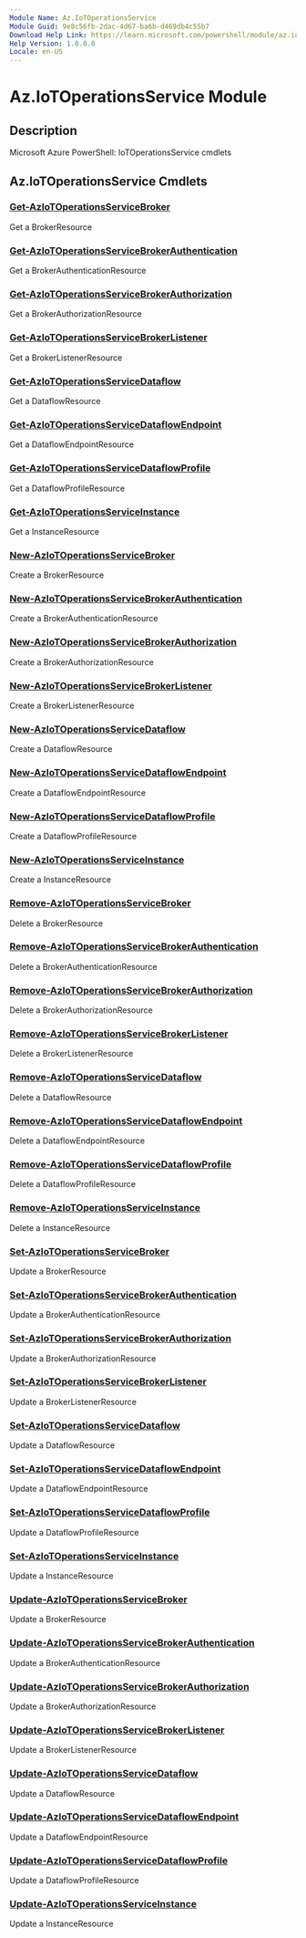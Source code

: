 ```yaml
---
Module Name: Az.IoTOperationsService
Module Guid: 9e8c56fb-2dac-4d67-ba6b-d469db4c55b7
Download Help Link: https://learn.microsoft.com/powershell/module/az.iotoperationsservice
Help Version: 1.0.0.0
Locale: en-US
---
```


# Az.IoTOperationsService Module
## Description
Microsoft Azure PowerShell: IoTOperationsService cmdlets

## Az.IoTOperationsService Cmdlets
### [Get-AzIoTOperationsServiceBroker](Get-AzIoTOperationsServiceBroker.md)
Get a BrokerResource

### [Get-AzIoTOperationsServiceBrokerAuthentication](Get-AzIoTOperationsServiceBrokerAuthentication.md)
Get a BrokerAuthenticationResource

### [Get-AzIoTOperationsServiceBrokerAuthorization](Get-AzIoTOperationsServiceBrokerAuthorization.md)
Get a BrokerAuthorizationResource

### [Get-AzIoTOperationsServiceBrokerListener](Get-AzIoTOperationsServiceBrokerListener.md)
Get a BrokerListenerResource

### [Get-AzIoTOperationsServiceDataflow](Get-AzIoTOperationsServiceDataflow.md)
Get a DataflowResource

### [Get-AzIoTOperationsServiceDataflowEndpoint](Get-AzIoTOperationsServiceDataflowEndpoint.md)
Get a DataflowEndpointResource

### [Get-AzIoTOperationsServiceDataflowProfile](Get-AzIoTOperationsServiceDataflowProfile.md)
Get a DataflowProfileResource

### [Get-AzIoTOperationsServiceInstance](Get-AzIoTOperationsServiceInstance.md)
Get a InstanceResource

### [New-AzIoTOperationsServiceBroker](New-AzIoTOperationsServiceBroker.md)
Create a BrokerResource

### [New-AzIoTOperationsServiceBrokerAuthentication](New-AzIoTOperationsServiceBrokerAuthentication.md)
Create a BrokerAuthenticationResource

### [New-AzIoTOperationsServiceBrokerAuthorization](New-AzIoTOperationsServiceBrokerAuthorization.md)
Create a BrokerAuthorizationResource

### [New-AzIoTOperationsServiceBrokerListener](New-AzIoTOperationsServiceBrokerListener.md)
Create a BrokerListenerResource

### [New-AzIoTOperationsServiceDataflow](New-AzIoTOperationsServiceDataflow.md)
Create a DataflowResource

### [New-AzIoTOperationsServiceDataflowEndpoint](New-AzIoTOperationsServiceDataflowEndpoint.md)
Create a DataflowEndpointResource

### [New-AzIoTOperationsServiceDataflowProfile](New-AzIoTOperationsServiceDataflowProfile.md)
Create a DataflowProfileResource

### [New-AzIoTOperationsServiceInstance](New-AzIoTOperationsServiceInstance.md)
Create a InstanceResource

### [Remove-AzIoTOperationsServiceBroker](Remove-AzIoTOperationsServiceBroker.md)
Delete a BrokerResource

### [Remove-AzIoTOperationsServiceBrokerAuthentication](Remove-AzIoTOperationsServiceBrokerAuthentication.md)
Delete a BrokerAuthenticationResource

### [Remove-AzIoTOperationsServiceBrokerAuthorization](Remove-AzIoTOperationsServiceBrokerAuthorization.md)
Delete a BrokerAuthorizationResource

### [Remove-AzIoTOperationsServiceBrokerListener](Remove-AzIoTOperationsServiceBrokerListener.md)
Delete a BrokerListenerResource

### [Remove-AzIoTOperationsServiceDataflow](Remove-AzIoTOperationsServiceDataflow.md)
Delete a DataflowResource

### [Remove-AzIoTOperationsServiceDataflowEndpoint](Remove-AzIoTOperationsServiceDataflowEndpoint.md)
Delete a DataflowEndpointResource

### [Remove-AzIoTOperationsServiceDataflowProfile](Remove-AzIoTOperationsServiceDataflowProfile.md)
Delete a DataflowProfileResource

### [Remove-AzIoTOperationsServiceInstance](Remove-AzIoTOperationsServiceInstance.md)
Delete a InstanceResource

### [Set-AzIoTOperationsServiceBroker](Set-AzIoTOperationsServiceBroker.md)
Update a BrokerResource

### [Set-AzIoTOperationsServiceBrokerAuthentication](Set-AzIoTOperationsServiceBrokerAuthentication.md)
Update a BrokerAuthenticationResource

### [Set-AzIoTOperationsServiceBrokerAuthorization](Set-AzIoTOperationsServiceBrokerAuthorization.md)
Update a BrokerAuthorizationResource

### [Set-AzIoTOperationsServiceBrokerListener](Set-AzIoTOperationsServiceBrokerListener.md)
Update a BrokerListenerResource

### [Set-AzIoTOperationsServiceDataflow](Set-AzIoTOperationsServiceDataflow.md)
Update a DataflowResource

### [Set-AzIoTOperationsServiceDataflowEndpoint](Set-AzIoTOperationsServiceDataflowEndpoint.md)
Update a DataflowEndpointResource

### [Set-AzIoTOperationsServiceDataflowProfile](Set-AzIoTOperationsServiceDataflowProfile.md)
Update a DataflowProfileResource

### [Set-AzIoTOperationsServiceInstance](Set-AzIoTOperationsServiceInstance.md)
Update a InstanceResource

### [Update-AzIoTOperationsServiceBroker](Update-AzIoTOperationsServiceBroker.md)
Update a BrokerResource

### [Update-AzIoTOperationsServiceBrokerAuthentication](Update-AzIoTOperationsServiceBrokerAuthentication.md)
Update a BrokerAuthenticationResource

### [Update-AzIoTOperationsServiceBrokerAuthorization](Update-AzIoTOperationsServiceBrokerAuthorization.md)
Update a BrokerAuthorizationResource

### [Update-AzIoTOperationsServiceBrokerListener](Update-AzIoTOperationsServiceBrokerListener.md)
Update a BrokerListenerResource

### [Update-AzIoTOperationsServiceDataflow](Update-AzIoTOperationsServiceDataflow.md)
Update a DataflowResource

### [Update-AzIoTOperationsServiceDataflowEndpoint](Update-AzIoTOperationsServiceDataflowEndpoint.md)
Update a DataflowEndpointResource

### [Update-AzIoTOperationsServiceDataflowProfile](Update-AzIoTOperationsServiceDataflowProfile.md)
Update a DataflowProfileResource

### [Update-AzIoTOperationsServiceInstance](Update-AzIoTOperationsServiceInstance.md)
Update a InstanceResource

